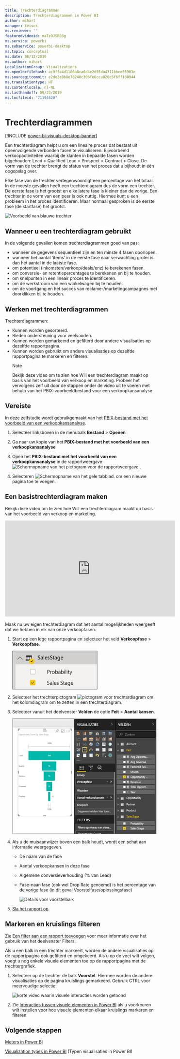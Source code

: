```yaml
---
title: Trechterdiagrammen
description: Trechterdiagrammen in Power BI
author: mihart
manager: kvivek
ms.reviewer: ''
featuredvideoid: maTzOJSRB3g
ms.service: powerbi
ms.subservice: powerbi-desktop
ms.topic: conceptual
ms.date: 06/12/2019
ms.author: mihart
LocalizationGroup: Visualizations
ms.openlocfilehash: ac9ffa4d1186a8ca6d4e2d55da4311bbce55903e
ms.sourcegitcommit: e2de2e8b8e78240c306fe6cca820e5f6ff188944
ms.translationtype: HT
ms.contentlocale: nl-NL
ms.lasthandoff: 09/23/2019
ms.locfileid: "71194620"
---
```

# <a name="funnel-charts"></a>Trechterdiagrammen

[!INCLUDE [power-bi-visuals-desktop-banner](../includes/power-bi-visuals-desktop-banner.md)]

Een trechterdiagram helpt u om een lineaire proces dat bestaat uit opeenvolgende verbonden fasen te visualiseren. Bijvoorbeeld verkoopactiviteiten waarbij de klanten in bepaalde fasen worden bijgehouden: Lead \> Qualified Lead \> Prospect \> Contract \> Close.  De vorm van de trechter brengt de status van het proces dat u bijhoudt in één oogopslag over.

Elke fase van de trechter vertegenwoordigt een percentage van het totaal. In de meeste gevallen heeft een trechterdiagram dus de vorm een trechter. De eerste fase is het grootst en elke latere fase is kleiner dan de vorige.  Een trechter in de vorm van een peer is ook nuttig. Hiermee kunt u een probleem in het proces identificeren.  Maar normaal gesproken is de eerste fase (de startfase) het grootst.

![Voorbeeld van blauwe trechter](media/power-bi-visualization-funnel-charts/funnelplain.png)

## <a name="when-to-use-a-funnel-chart"></a>Wanneer u een trechterdiagram gebruikt
In de volgende gevallen komen trechterdiagrammen goed van pas:

* wanneer de gegevens sequentieel zijn en ten minste 4 fasen doorlopen.
* wanneer het aantal 'items' in de eerste fase naar verwachting groter is dan het aantal in de laatste fase.
* om potentieel (inkomsten/verkoop/deals/enz) te berekenen fasen.
* om conversie- en retentiepercentages te berekenen en bij te houden.
* om knelpunten in een lineair proces te identificeren.
* om de werkstroom van een winkelwagen bij te houden.
* om de voortgang en het succes van reclame-/marketingcampagnes met doorklikken bij te houden.

## <a name="working-with-funnel-charts"></a>Werken met trechterdiagrammen
Trechterdiagrammen:

* Kunnen worden gesorteerd.
* Bieden ondersteuning voor veelvouden.
* Kunnen worden gemarkeerd en gefilterd door andere visualisaties op dezelfde rapportpagina.
* Kunnen worden gebruikt om andere visualisaties op dezelfde rapportpagina te markeren en filteren.
   > [!NOTE]
   > Bekijk deze video om te zien hoe Will een trechterdiagram maakt op basis van het voorbeeld van verkoop en marketing. Probeer het vervolgens zelf uit door de stappen onder de video uit te voeren met behulp van het PBIX-voorbeeldbestand voor een verkoopkansanalyse
   > 
   > 
## <a name="prerequisite"></a>Vereiste

In deze zelfstudie wordt gebruikgemaakt van het [PBIX-bestand met het voorbeeld van een verkoopkansanalyse](http://download.microsoft.com/download/9/1/5/915ABCFA-7125-4D85-A7BD-05645BD95BD8/Opportunity%20Analysis%20Sample%20PBIX.pbix
).

1. Selecteer linksboven in de menubalk **Bestand** > **Openen**
   
2. Ga naar uw kopie van het **PBIX-bestand met het voorbeeld van een verkoopkansanalyse**

1. Open het **PBIX-bestand met het voorbeeld van een verkoopkansanalyse** in de rapportweergave ![Schermopname van het pictogram voor de rapportweergave.](media/power-bi-visualization-kpi/power-bi-report-view.png).

1. Selecteren ![Schermopname van het gele tabblad.](media/power-bi-visualization-kpi/power-bi-yellow-tab.png) om een nieuwe pagina toe te voegen.


## <a name="create-a-basic-funnel-chart"></a>Een basistrechterdiagram maken
Bekijk deze video om te zien hoe Will een trechterdiagram maakt op basis van het voorbeeld van verkoop en marketing.

<iframe width="560" height="315" src="https://www.youtube.com/embed/qKRZPBnaUXM" frameborder="0" allow="autoplay; encrypted-media" allowfullscreen></iframe>


Maak nu uw eigen trechterdiagram dat het aantal mogelijkheden weergeeft dat we hebben in elk van onze verkoopfasen.

1. Start op een lege rapportpagina en selecteer het veld **Verkoopfase** \> **Verkoopfase**.
   
    ![selecteer Verkoopfase](media/power-bi-visualization-funnel-charts/funnelselectfield-new.png)

1. Selecteer het trechterpictogram ![pictogram voor trechterdiagram](media/power-bi-visualization-funnel-charts/power-bi-funnel-icon.png) om het kolomdiagram om te zetten in een trechterdiagram.

2. Selecteer vanuit het deelvenster **Velden** de optie **Feit** \> **Aantal kansen**.
   
    ![de trechtergrafiek bouwen](media/power-bi-visualization-funnel-charts/power-bi-funnel-2.png)
4. Als u de muisaanwijzer boven een balk houdt, wordt een schat aan informatie weergegeven.
   
   * De naam van de fase
   * Aantal verkoopkansen in deze fase
   * Algemene conversieverhouding (% van Lead) 
   * Fase-naar-fase (ook wel Drop Rate genoemd) is het percentage van de vorige fase (in dit geval Voorstelfase/oplossingsfase)
     
     ![Details voor voorstelbalk](media/power-bi-visualization-funnel-charts/funnelhover-new.png)

6. [Sla het rapport op](../service-report-save.md).

## <a name="highlighting-and-cross-filtering"></a>Markeren en kruislings filteren
Zie [Een filter aan een rapport toevoegen](../power-bi-report-add-filter.md) voor meer informatie over het gebruik van het deelvenster Filters.

Als u een balk in een trechter markeert, worden de andere visualisaties op de rapportpagina ook gefilterd en omgekeerd. Als u op de voet wilt volgen, voegt u nog enkele visuele elementen toe op de rapportpagina met de trechtergrafiek.

1. Selecteer op de trechter de balk **Voorstel**. Hiermee worden de andere visualisaties op de pagina kruislings gemarkeerd. Gebruik CTRL voor meervoudige selectie.
   
   ![korte video waarin visuele interacties worden getoond](media/power-bi-visualization-funnel-charts/funnelchartnoowl.gif)
2. Zie [Interacties tussen visuele elementen in Power BI](../service-reports-visual-interactions.md) als u voorkeuren wilt instellen voor hoe visuele elementen elkaar kruislings markeren en filteren

## <a name="next-steps"></a>Volgende stappen

[Meters in Power BI](power-bi-visualization-radial-gauge-charts.md)

[Visualization types in Power BI](power-bi-visualization-types-for-reports-and-q-and-a.md) (Typen visualisaties in Power BI)
